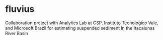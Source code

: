 # fluvius
Collaboration project with Analytics Lab at CSP, Instituto Tecnologico Vale, and Microsoft Brazil for estimating suspended sediment in the Itacaiunas River Basin
